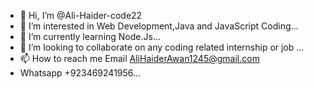 - 👋 Hi, I’m @Ali-Haider-code22
- 👀 I’m interested in Web Development,Java and JavaScript Coding...
- 🌱 I’m currently learning Node.Js...
- 💞️ I’m looking to collaborate on any coding related internship or job ...
- 📫 How to reach me Email AliHaiderAwan1245@gmail.com
- Whatsapp +923469241956...

<!---
Ali-Haider-code22/Ali-Haider-code22 is a ✨ special ✨ repository because its `README.md` (this file) appears on your GitHub profile.
You can click the Preview link to take a look at your changes.
--->
